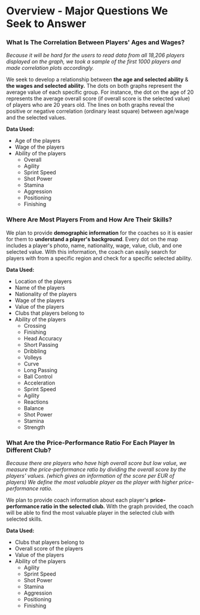# Overview - Major Questions We Seek to Answer

### What Is The Correlation Between Players' Ages and Wages?

*Because it will be hard for the users to read data from all 18,206 players displayed on the graph, we took a sample of the first 1000 players and made correlation plots accordingly.*

We seek to develop a relationship between **the age and selected ability** & **the wages and selected ability.** The dots on both graphs represent the average value of each specific group. For instance, the dot on the age of 20 represents the average overall score (if overall score is the selected value) of players who are 20 years old. The lines on both graphs reveal the positive or negative correlation (ordinary least square) between age/wage and the selected values.

**Data Used:**
* Age of the players
* Wage of the players
* Ability of the players
  + Overall
  + Agility
  + Sprint Speed
  + Shot Power
  + Stamina
  + Aggression
  + Positioning
  + Finishing


### Where Are Most Players From and How Are Their Skills?
We plan to provide **demographic information** for the coaches so it is easier for them to **understand a player's background**. Every dot on the map includes a player's photo, name, nationality, wage, value, club, and one selected value. With this information, the coach can easily search for players with from a specific region and check for a specific selected ability.

**Data Used:**
* Location of the players
* Name of the players
* Nationality of the players
* Wage of the players
* Value of the players
* Clubs that players belong to
* Ability of the players
  + Crossing
  + Finishing
  + Head Accuracy
  + Short Passing
  + Dribbling
  + Volleys
  + Curve
  + Long Passing
  + Ball Control
  + Acceleration
  + Sprint Speed
  + Agility
  + Reactions
  + Balance
  + Shot Power
  + Stamina
  + Strength


### What Are the Price-Performance Ratio For Each Player In Different Club?

*Because there are players who have high overall score but low value, we measure the price-performance ratio by dividing the overall score by the players' values. (which gives an information of the score per EUR of players) We define the most valuable player as the player with higher price-performance ratio.*

We plan to provide coach information about each player's **price-performance ratio in the selected club.** With the graph provided, the coach will be able to find the most valuable player in the selected club with selected skills.

**Data Used:**
* Clubs that players belong to
* Overall score of the players
* Value of the players
* Ability of the players
  + Agility
  + Sprint Speed
  + Shot Power
  + Stamina
  + Aggression
  + Positioning
  + Finishing
